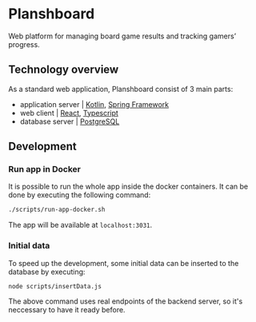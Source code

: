 # Planshboard

Web platform for managing board game results and tracking gamers’ progress.


## Technology overview


As a standard web application, Planshboard consist of 3 main parts: 

* application server | [Kotlin](https://kotlinlang.org), [Spring Framework](https://spring.io)
* web client | [React](https://reactjs.org), [Typescript](https://www.typescriptlang.org)
* database server | [PostgreSQL](https://www.postgresql.org)

## Development

### Run app in Docker

It is possible to run the whole app inside the docker containers. It can be done by executing the following command:

```bash
./scripts/run-app-docker.sh 
```

The app will be available at `localhost:3031`. 

### Initial data

To speed up the development, some initial data can be inserted to the database by executing:

```bash
node scripts/insertData.js
```

The above command uses real endpoints of the backend server, so it's neccessary to have it ready before.
